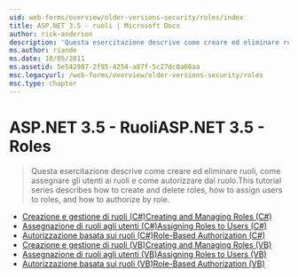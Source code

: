 ```yaml
---
uid: web-forms/overview/older-versions-security/roles/index
title: ASP.NET 3.5 - ruoli | Microsoft Docs
author: rick-anderson
description: 'Questa esercitazione descrive come creare ed eliminare ruoli, come assegnare gli utenti ai ruoli e come autorizzare dal ruolo.'
ms.author: riande
ms.date: 10/05/2011
ms.assetid: 5e542987-2f95-4254-a87f-5c27dc0a66aa
msc.legacyurl: /web-forms/overview/older-versions-security/roles
msc.type: chapter
---
```

<a name="aspnet-35---roles"></a><span data-ttu-id="c7fcf-103">ASP.NET 3.5 - Ruoli</span><span class="sxs-lookup"><span data-stu-id="c7fcf-103">ASP.NET 3.5 - Roles</span></span>
====================
> <span data-ttu-id="c7fcf-104">Questa esercitazione descrive come creare ed eliminare ruoli, come assegnare gli utenti ai ruoli e come autorizzare dal ruolo.</span><span class="sxs-lookup"><span data-stu-id="c7fcf-104">This tutorial series describes how to create and delete roles, how to assign users to roles, and how to authorize by role.</span></span>


- [<span data-ttu-id="c7fcf-105">Creazione e gestione di ruoli (C#)</span><span class="sxs-lookup"><span data-stu-id="c7fcf-105">Creating and Managing Roles (C#)</span></span>](creating-and-managing-roles-cs.md)
- [<span data-ttu-id="c7fcf-106">Assegnazione di ruoli agli utenti (C#)</span><span class="sxs-lookup"><span data-stu-id="c7fcf-106">Assigning Roles to Users (C#)</span></span>](assigning-roles-to-users-cs.md)
- [<span data-ttu-id="c7fcf-107">Autorizzazione basata sui ruoli (C#)</span><span class="sxs-lookup"><span data-stu-id="c7fcf-107">Role-Based Authorization (C#)</span></span>](role-based-authorization-cs.md)
- [<span data-ttu-id="c7fcf-108">Creazione e gestione di ruoli (VB)</span><span class="sxs-lookup"><span data-stu-id="c7fcf-108">Creating and Managing Roles (VB)</span></span>](creating-and-managing-roles-vb.md)
- [<span data-ttu-id="c7fcf-109">Assegnazione di ruoli agli utenti (VB)</span><span class="sxs-lookup"><span data-stu-id="c7fcf-109">Assigning Roles to Users (VB)</span></span>](assigning-roles-to-users-vb.md)
- [<span data-ttu-id="c7fcf-110">Autorizzazione basata sui ruoli (VB)</span><span class="sxs-lookup"><span data-stu-id="c7fcf-110">Role-Based Authorization (VB)</span></span>](role-based-authorization-vb.md)
